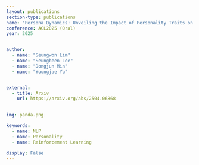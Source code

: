 ```yaml
---
layout: publications
section-type: publications
name: "Persona Dynamics: Unveiling the Impact of Personality Traits on Agents in Text-Based Games"
conference: ACL2025 (Oral)
year: 2025


author:
  - name: "Seungwon Lim"
  - name: "Seungbeen Lee"
  - name: "Dongjun Min"
  - name: "Youngjae Yu"


external:
  - title: Arxiv
    url: https://arxiv.org/abs/2504.06868
  

img: panda.png

keywords:
  - name: NLP
  - name: Personality
  - name: Reinforcement Learning
  
display: False
---
```

